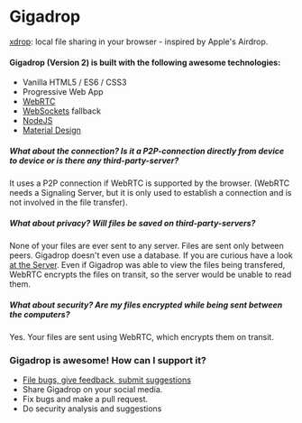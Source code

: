 # Gigadrop 

[xdrop](https://Gigadrop.net): local file sharing in your browser - inspired by Apple's Airdrop.

#### Gigadrop (Version 2) is built with the following awesome technologies:
* Vanilla HTML5 / ES6 / CSS3  
* Progressive Web App
* [WebRTC](http://webrtc.org/)
* [WebSockets](http://www.websocket.org/) fallback
* [NodeJS](https://nodejs.org/en/)
* [Material Design](https://material.google.com/)

##### What about the connection? Is it a P2P-connection directly from device to device or is there any third-party-server?
It uses a P2P connection if WebRTC is supported by the browser. (WebRTC needs a Signaling Server, but it is only used to establish a connection and is not involved in the file transfer).

##### What about privacy? Will files be saved on third-party-servers?
None of your files are ever sent to any server. Files are sent only between peers. Gigadrop doesn't even use a database. If you are curious have a look [at the Server](https://github.com/dinzawtani/gigadrop/blob/master/server/). Even if Gigadrop was able to view the files being transfered, WebRTC encrypts the files on transit, so the server would be unable to read them.

##### What about security? Are my files encrypted while being sent between the computers?
Yes. Your files are sent using WebRTC, which encrypts them on transit.


### Gigadrop is awesome! How can I support it? 
* [File bugs, give feedback, submit suggestions](https://github.com/dinzawtani/gigadrop/issues)
* Share Gigadrop on your social media.
* Fix bugs and make a pull request. 
* Do security analysis and suggestions



